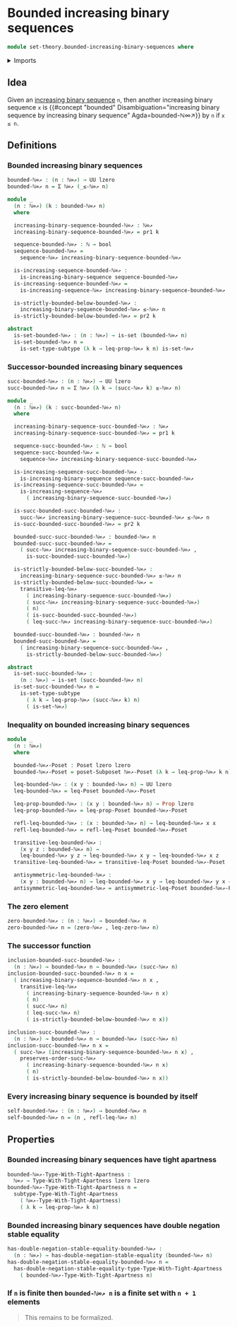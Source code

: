 # Bounded increasing binary sequences

```agda
module set-theory.bounded-increasing-binary-sequences where
```

<details><summary>Imports</summary>

```agda
open import elementary-number-theory.natural-numbers

open import foundation.booleans
open import foundation.dependent-pair-types
open import foundation.double-negation-stable-equality
open import foundation.propositions
open import foundation.sets
open import foundation.subtypes
open import foundation.tight-apartness-relations
open import foundation.universe-levels

open import foundation-core.identity-types

open import order-theory.posets
open import order-theory.subposets

open import set-theory.increasing-binary-sequences
open import set-theory.inequality-increasing-binary-sequences
```

</details>

## Idea

Given an [increasing binary sequence](set-theory.increasing-binary-sequences.md)
`n`, then another increasing binary sequence `x` is
{{#concept "bounded" Disambiguation="increasing binary sequence by increasing binary sequence" Agda=bounded-ℕ∞↗}}
by `n` if `x ≤ n`.

## Definitions

### Bounded increasing binary sequences

```agda
bounded-ℕ∞↗ : (n : ℕ∞↗) → UU lzero
bounded-ℕ∞↗ n = Σ ℕ∞↗ (_≤-ℕ∞↗ n)

module _
  (n : ℕ∞↗) (k : bounded-ℕ∞↗ n)
  where

  increasing-binary-sequence-bounded-ℕ∞↗ : ℕ∞↗
  increasing-binary-sequence-bounded-ℕ∞↗ = pr1 k

  sequence-bounded-ℕ∞↗ : ℕ → bool
  sequence-bounded-ℕ∞↗ =
    sequence-ℕ∞↗ increasing-binary-sequence-bounded-ℕ∞↗

  is-increasing-sequence-bounded-ℕ∞↗ :
    is-increasing-binary-sequence sequence-bounded-ℕ∞↗
  is-increasing-sequence-bounded-ℕ∞↗ =
    is-increasing-sequence-ℕ∞↗ increasing-binary-sequence-bounded-ℕ∞↗

  is-strictly-bounded-below-bounded-ℕ∞↗ :
    increasing-binary-sequence-bounded-ℕ∞↗ ≤-ℕ∞↗ n
  is-strictly-bounded-below-bounded-ℕ∞↗ = pr2 k

abstract
  is-set-bounded-ℕ∞↗ : (n : ℕ∞↗) → is-set (bounded-ℕ∞↗ n)
  is-set-bounded-ℕ∞↗ n =
    is-set-type-subtype (λ k → leq-prop-ℕ∞↗ k n) is-set-ℕ∞↗
```

### Successor-bounded increasing binary sequences

```agda
succ-bounded-ℕ∞↗ : (n : ℕ∞↗) → UU lzero
succ-bounded-ℕ∞↗ n = Σ ℕ∞↗ (λ k → (succ-ℕ∞↗ k) ≤-ℕ∞↗ n)

module _
  (n : ℕ∞↗) (k : succ-bounded-ℕ∞↗ n)
  where

  increasing-binary-sequence-succ-bounded-ℕ∞↗ : ℕ∞↗
  increasing-binary-sequence-succ-bounded-ℕ∞↗ = pr1 k

  sequence-succ-bounded-ℕ∞↗ : ℕ → bool
  sequence-succ-bounded-ℕ∞↗ =
    sequence-ℕ∞↗ increasing-binary-sequence-succ-bounded-ℕ∞↗

  is-increasing-sequence-succ-bounded-ℕ∞↗ :
    is-increasing-binary-sequence sequence-succ-bounded-ℕ∞↗
  is-increasing-sequence-succ-bounded-ℕ∞↗ =
    is-increasing-sequence-ℕ∞↗
      ( increasing-binary-sequence-succ-bounded-ℕ∞↗)

  is-succ-bounded-succ-bounded-ℕ∞↗ :
    succ-ℕ∞↗ increasing-binary-sequence-succ-bounded-ℕ∞↗ ≤-ℕ∞↗ n
  is-succ-bounded-succ-bounded-ℕ∞↗ = pr2 k

  bounded-succ-succ-bounded-ℕ∞↗ : bounded-ℕ∞↗ n
  bounded-succ-succ-bounded-ℕ∞↗ =
    ( succ-ℕ∞↗ increasing-binary-sequence-succ-bounded-ℕ∞↗ ,
      is-succ-bounded-succ-bounded-ℕ∞↗)

  is-strictly-bounded-below-succ-bounded-ℕ∞↗ :
    increasing-binary-sequence-succ-bounded-ℕ∞↗ ≤-ℕ∞↗ n
  is-strictly-bounded-below-succ-bounded-ℕ∞↗ =
    transitive-leq-ℕ∞↗
      ( increasing-binary-sequence-succ-bounded-ℕ∞↗)
      ( succ-ℕ∞↗ increasing-binary-sequence-succ-bounded-ℕ∞↗)
      ( n)
      ( is-succ-bounded-succ-bounded-ℕ∞↗)
      ( leq-succ-ℕ∞↗ increasing-binary-sequence-succ-bounded-ℕ∞↗)

  bounded-succ-bounded-ℕ∞↗ : bounded-ℕ∞↗ n
  bounded-succ-bounded-ℕ∞↗ =
    ( increasing-binary-sequence-succ-bounded-ℕ∞↗ ,
      is-strictly-bounded-below-succ-bounded-ℕ∞↗)

abstract
  is-set-succ-bounded-ℕ∞↗ :
    (n : ℕ∞↗) → is-set (succ-bounded-ℕ∞↗ n)
  is-set-succ-bounded-ℕ∞↗ n =
    is-set-type-subtype
      ( λ k → leq-prop-ℕ∞↗ (succ-ℕ∞↗ k) n)
      ( is-set-ℕ∞↗)
```

### Inequality on bounded increasing binary sequences

```agda
module _
  (n : ℕ∞↗)
  where

  bounded-ℕ∞↗-Poset : Poset lzero lzero
  bounded-ℕ∞↗-Poset = poset-Subposet ℕ∞↗-Poset (λ k → leq-prop-ℕ∞↗ k n)

  leq-bounded-ℕ∞↗ : (x y : bounded-ℕ∞↗ n) → UU lzero
  leq-bounded-ℕ∞↗ = leq-Poset bounded-ℕ∞↗-Poset

  leq-prop-bounded-ℕ∞↗ : (x y : bounded-ℕ∞↗ n) → Prop lzero
  leq-prop-bounded-ℕ∞↗ = leq-prop-Poset bounded-ℕ∞↗-Poset

  refl-leq-bounded-ℕ∞↗ : (x : bounded-ℕ∞↗ n) → leq-bounded-ℕ∞↗ x x
  refl-leq-bounded-ℕ∞↗ = refl-leq-Poset bounded-ℕ∞↗-Poset

  transitive-leq-bounded-ℕ∞↗ :
    (x y z : bounded-ℕ∞↗ n) →
    leq-bounded-ℕ∞↗ y z → leq-bounded-ℕ∞↗ x y → leq-bounded-ℕ∞↗ x z
  transitive-leq-bounded-ℕ∞↗ = transitive-leq-Poset bounded-ℕ∞↗-Poset

  antisymmetric-leq-bounded-ℕ∞↗ :
    (x y : bounded-ℕ∞↗ n) → leq-bounded-ℕ∞↗ x y → leq-bounded-ℕ∞↗ y x → x ＝ y
  antisymmetric-leq-bounded-ℕ∞↗ = antisymmetric-leq-Poset bounded-ℕ∞↗-Poset
```

### The zero element

```agda
zero-bounded-ℕ∞↗ : (n : ℕ∞↗) → bounded-ℕ∞↗ n
zero-bounded-ℕ∞↗ n = (zero-ℕ∞↗ , leq-zero-ℕ∞↗ n)
```

### The successor function

```agda
inclusion-bounded-succ-bounded-ℕ∞↗ :
  (n : ℕ∞↗) → bounded-ℕ∞↗ n → bounded-ℕ∞↗ (succ-ℕ∞↗ n)
inclusion-bounded-succ-bounded-ℕ∞↗ n x =
  ( increasing-binary-sequence-bounded-ℕ∞↗ n x ,
    transitive-leq-ℕ∞↗
      ( increasing-binary-sequence-bounded-ℕ∞↗ n x)
      ( n)
      ( succ-ℕ∞↗ n)
      ( leq-succ-ℕ∞↗ n)
      ( is-strictly-bounded-below-bounded-ℕ∞↗ n x))

inclusion-succ-bounded-ℕ∞↗ :
  (n : ℕ∞↗) → bounded-ℕ∞↗ n → bounded-ℕ∞↗ (succ-ℕ∞↗ n)
inclusion-succ-bounded-ℕ∞↗ n x =
  ( succ-ℕ∞↗ (increasing-binary-sequence-bounded-ℕ∞↗ n x) ,
    preserves-order-succ-ℕ∞↗
      ( increasing-binary-sequence-bounded-ℕ∞↗ n x)
      ( n)
      ( is-strictly-bounded-below-bounded-ℕ∞↗ n x))
```

### Every increasing binary sequence is bounded by itself

```agda
self-bounded-ℕ∞↗ : (n : ℕ∞↗) → bounded-ℕ∞↗ n
self-bounded-ℕ∞↗ n = (n , refl-leq-ℕ∞↗ n)
```

## Properties

### Bounded increasing binary sequences have tight apartness

```agda
bounded-ℕ∞↗-Type-With-Tight-Apartness :
  ℕ∞↗ → Type-With-Tight-Apartness lzero lzero
bounded-ℕ∞↗-Type-With-Tight-Apartness n =
  subtype-Type-With-Tight-Apartness
    ( ℕ∞↗-Type-With-Tight-Apartness)
    ( λ k → leq-prop-ℕ∞↗ k n)
```

### Bounded increasing binary sequences have double negation stable equality

```agda
has-double-negation-stable-equality-bounded-ℕ∞↗ :
  (n : ℕ∞↗) → has-double-negation-stable-equality (bounded-ℕ∞↗ n)
has-double-negation-stable-equality-bounded-ℕ∞↗ n =
  has-double-negation-stable-equality-type-Type-With-Tight-Apartness
    ( bounded-ℕ∞↗-Type-With-Tight-Apartness n)
```

### If `n` is finite then `bounded-ℕ∞↗ n` is a finite set with `n + 1` elements

> This remains to be formalized.
